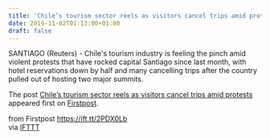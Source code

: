 ```yaml
---
title: 'Chile’s tourism sector reels as visitors cancel trips amid protests'
date: 2019-11-02T01:13:00+01:00
draft: false
---
```


SANTIAGO (Reuters) - Chile's tourism industry is feeling the pinch amid violent protests that have rocked capital Santiago since last month, with hotel reservations down by half and many cancelling trips after the country pulled out of hosting two major summits.

The post [Chile’s tourism sector reels as visitors cancel trips amid protests](http://www.firstpost.com/world/chiles-tourism-sector-reels-as-visitors-cancel-trips-amid-protests-7588251.html) appeared first on [Firstpost](http://www.firstpost.com).

  
  
from Firstpost https://ift.tt/2PDX0Lb  
via [IFTTT](https://ifttt.com/?ref=da&site=blogger)